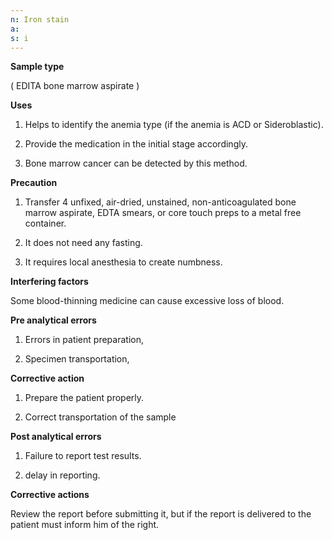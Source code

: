 ```yaml
---
n: Iron stain
a: 
s: i
--- 
```


__Sample type__

( EDITA bone marrow aspirate )

__Uses__

1.	Helps to identify the anemia type (if the anemia is ACD or Sideroblastic). 

2.	Provide the medication in the initial stage accordingly.

3.	Bone marrow cancer can be detected by this method.

__Precaution__

1.	Transfer 4 unfixed, air-dried, unstained, non-anticoagulated bone marrow aspirate, EDTA smears, or core touch preps to a metal free container.

2.	It does not need any fasting.

3.	It requires local anesthesia to create numbness.

__Interfering factors__

  Some blood-thinning medicine can cause excessive loss of blood.

__Pre analytical errors__

1.	Errors in patient preparation,

2.	Specimen transportation,

__Corrective action__

1.	Prepare the patient properly.

2.	Correct transportation of the sample

__Post analytical errors__

1.	Failure to report test results.

2.	delay in reporting.

__Corrective actions__

Review the report before submitting it, but if the report is delivered to the patient must inform him of the right.